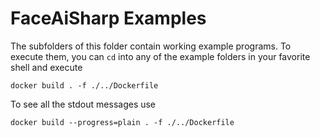 # FaceAiSharp Examples

The subfolders of this folder contain working example programs. To execute them, you can `cd` into any of the example folders in your favorite shell and execute

```shell
docker build . -f ./../Dockerfile
```

To see all the stdout messages use

```shell
docker build --progress=plain . -f ./../Dockerfile
```
